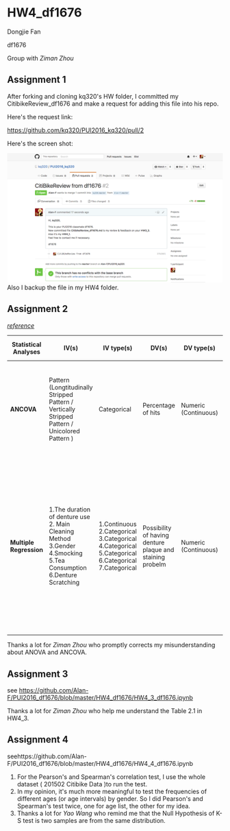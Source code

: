 # HW4_df1676

Dongjie Fan

df1676

Group with *Ziman Zhou*

## Assignment 1

After forking and cloning kq320's HW folder, I committed my CitibikeReview_df1676 and make a request for adding this file into his repo.

Here's the request link:

https://github.com/kq320/PUI2016_kq320/pull/2

Here's the screen shot:

![4](PlotForCitibikeReview/4.png)Also I backup the file in my HW4 folder.



## Assignment 2

[*reference*](http://www.csun.edu/~amarenco/Fcs%20682/When%20to%20use%20what%20test.pdf)

| Statistical Analyses    | IV(s)                                    | IV type(s)                               | DV(s)                                    | DV type(s)           | Control Var                      | Control Var type                         | Question to be answered                  | _H0_                                     | alpha | link to paper                            |
| ----------------------- | ---------------------------------------- | ---------------------------------------- | ---------------------------------------- | -------------------- | -------------------------------- | ---------------------------------------- | ---------------------------------------- | ---------------------------------------- | ----- | ---------------------------------------- |
| **ANCOVA**              | Pattern (Longtitudinally  Stripped Pattern / Vertically Stripped Pattern / Unicolored Pattern   ) | Categorical                              | Percentage of hits                       | Numeric (Continuous) | 1.Speed 2.Disappearance Duration | 1.Numeric (Continuous)  2.Numeric (Continuous) | Whether pattern, influenced the frequency with which the objects were hit | There is no difference  of percentage  of hits between animals with longtitudinally  stripped pattern / vertically stripped pattern / unicolored pattern | 0.05  | http://journals.plos.org/plosone/article?id=10.1371/journal.pone.0061173  (experiment 1) |
| **Multiple Regression** | 1.The duration of denture use 2. Main Cleaning Method 3.Gender 4.Smocking 5.Tea Consumption 6.Denture Scratching | 1.Continuous 2.Categorical 3.Categorical 4.Categorical 5.Categorical 6.Categorical 7.Categorical | Possibility of having denture plaque and staining probelm | Numeric (Continuous) |                                  |                                          | What the relationship  between Denture Plaque and Staining Probelm and Associated Risk Factors  in Chinese Removable Denture Wearers over 40 Years Old in Xi’an | (t-test for each IV) the parameter of the independent viable is equal to 0, which means there is no relationship between each IV and DV. <br/>(F-test for all IV) the parameters of the independent viable are equal to 0 simultaneously, which means there is no relationship between all IVs and DV. | 0.05  | http://journals.plos.org/plosone/article?id=10.1371/journal.pone.0087749 |

Thanks a lot for *Ziman Zhou* who promptly corrects my misunderstanding about ANOVA and ANCOVA. 



## Assignment 3

see https://github.com/Alan-F/PUI2016_df1676/blob/master/HW4_df1676/HW4_3_df1676.ipynb

Thanks a lot for *Ziman Zhou* who help me understand the Table 2.1 in HW4_3.



## Assignment 4

seehttps://github.com/Alan-F/PUI2016_df1676/blob/master/HW4_df1676/HW4_4_df1676.ipynb

1. For the Pearson's and Spearman's correlation test, I use the whole dataset ( 201502 Citibike Data )to run the test.
2. In my opinion, it's much more meaningful to test the frequencies of different ages (or age intervals) by gender. So I did Pearson's and Spearman's test twice, one for age list, the other for my idea.
3. Thanks a lot for *Yao Wang* who remind me that the Null Hypothesis of K-S test is two samples are from the same distribution.
